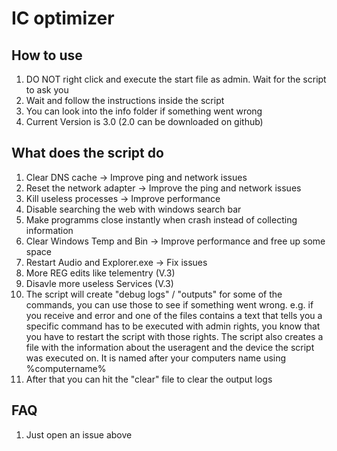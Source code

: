 # IC optimizer
                                     
## How to use
1. DO NOT right click and execute the start file as admin. Wait for the script to ask you
2. Wait and follow the instructions inside the script 
3. You can look into the info folder if something went wrong
4. Current Version is 3.0 (2.0 can be downloaded on github)

## What does the script do
1. Clear DNS cache -> Improve ping and network issues
2. Reset the network adapter -> Improve the ping and network issues
3. Kill useless processes -> Improve performance
4. Disable searching the web with windows search bar
5. Make programms close instantly when crash instead of collecting information
6. Clear Windows Temp and Bin -> Improve performance and free up some space
7. Restart Audio and Explorer.exe -> Fix issues
8. More REG edits like telementry (V.3)
9. Disavle more useless Services (V.3)
10. The script will create "debug logs" / "outputs" for some of the commands, you can use those to see if something went wrong.
    e.g. if you receive and error and one of the files contains a text that tells you a specific command has to be executed with admin rights,
    you know that you have to restart the script with those rights. The script also creates a file with the information about the useragent
    and the device the script was executed on. It is named after your computers name using %computername% 
11. After that you can hit the "clear" file to clear the output logs
    
## FAQ
1. Just open an issue above 
